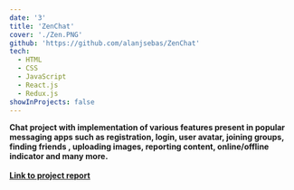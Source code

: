 ```yaml
---
date: '3'
title: 'ZenChat'
cover: './Zen.PNG'
github: 'https://github.com/alanjsebas/ZenChat'
tech:
  - HTML
  - CSS
  - JavaScript
  - React.js
  - Redux.js
showInProjects: false
---
```


<b>Chat project with implementation of various features present in popular messaging apps such as registration, login, user avatar, joining groups, finding friends , uploading images, reporting content, online/offline indicator and many more.<b><br></br> <a href="/PES2201800436ALAN JOSEPH_REPORT.pdf" target="_blank" rel="noopener noreferrer"><u>Link to project report<u></a>
